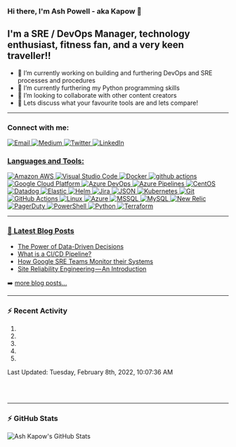 ### Hi there, I'm Ash Powell - aka Kapow 👋

## I'm a SRE / DevOps Manager, technology enthusiast, fitness fan, and a very keen traveller!!

- 🔭 I’m currently working on building and furthering DevOps and SRE processes and procedures
- 🌱 I’m currently furthering my Python programming skills
- 👯 I’m looking to collaborate with other content creators
- 💬 Lets discuss what your favourite tools are and lets compare!

---
### Connect with me:

<p>
  <a href="mailto:ash@thekapow.com"><img alt="Email" src="https://img.shields.io/badge/-Email-EA4335?style=flat-square&logo=gmail&logoColor=white" />
  <a href="https://medium.com/@ashkapow"><img alt="Medium" src="https://img.shields.io/badge/-Medium-000000?style=flat-square&logo=medium&logoColor=white" />
  <a href="https://twitter.com/ashkapow"><img alt="Twitter" src="https://img.shields.io/badge/-Twitter-1DA1F2?style=flat-square&logo=twitter&logoColor=white" />
  <a href="https://www.linkedin.com/in/ashleypowell1"><img alt="LinkedIn" src="https://img.shields.io/badge/-LinkedIn-0A66C2?style=flat-square&logo=linkedin&logoColor=white" />
</p>

### Languages and Tools:

<p>
  <img alt="Amazon AWS" src="https://img.shields.io/badge/-Amazon_AWS-ff9900?style=flat-square&logo=amazonaws&logoColor=white" />
  <img alt="Visual Studio Code" src="https://img.shields.io/badge/-Visual_Studio_Code-007ACC?style=flat-square&logo=visualstudiocode&logoColor=white" /> 
  <img alt="Docker" src="https://img.shields.io/badge/-Docker-46a2f1?style=flat-square&logo=docker&logoColor=white" />
  <img alt="github actions" src="https://img.shields.io/badge/-Github_Actions-2088FF?style=flat-square&logo=github-actions&logoColor=white" />
  <img alt="Google Cloud Platform" src="https://img.shields.io/badge/-Google_Cloud_Platform-1a73e8?style=flat-square&logo=google-cloud&logoColor=white" />
  <img alt="Azure DevOps" src="https://img.shields.io/badge/-Azure_DevOps-0078D7?style=flat-square&logo=azuredevops&logoColor=white" />
  <img alt="Azure Pipelines" src="https://img.shields.io/badge/-Azure_Pipelines-2560E0?style=flat-square&logo=azurepipelines&logoColor=white" />
  <img alt="CentOS" src="https://img.shields.io/badge/-CentOS-262577?style=flat-square&logo=centos&logoColor=white" />
  <img alt="Datadog" src="https://img.shields.io/badge/-Datadog-632CA6?style=flat-square&logo=datadog&logoColor=white" />
  <img alt="Elastic" src="https://img.shields.io/badge/-Elastic-005571?style=flat-square&logo=elastic&logoColor=white" />
  <img alt="Helm" src="https://img.shields.io/badge/-Helm-0F1689?style=flat-square&logo=helm&logoColor=white" />
  <img alt="Jira" src="https://img.shields.io/badge/-Jira-0052CC?style=flat-square&logo=jira&logoColor=white" />
  <img alt="JSON" src="https://img.shields.io/badge/-JSON-000000?style=flat-square&logo=json&logoColor=white" />
  <img alt="Kubernetes" src="https://img.shields.io/badge/-Kubernetes-326CE5?style=flat-square&logo=kubernetes&logoColor=white" />
  <img alt="Git" src="https://img.shields.io/badge/-Git-F05032?style=flat-square&logo=git&logoColor=white" />
  <img alt="GitHub Actions" src="https://img.shields.io/badge/-GitHub_Actions-2088FF?style=flat-square&logo=githubactions&logoColor=white" />
  <img alt="Linux" src="https://img.shields.io/badge/-Linux-FCC624?style=flat-square&logo=linux&logoColor=white" />
  <img alt="Azure" src="https://img.shields.io/badge/-Azure-0078D4?style=flat-square&logo=microsoftazure&logoColor=white" />
  <img alt="MSSQL" src="https://img.shields.io/badge/-MSSQL-CC2927?style=flat-square&logo=microsoftsqlserver&logoColor=white" />
  <img alt="MySQL" src="https://img.shields.io/badge/-MySQL-4479A1?style=flat-square&logo=mysql&logoColor=white" />
  <img alt="New Relic" src="https://img.shields.io/badge/-New_Relic-008C99?style=flat-square&logo=newrelic&logoColor=white" />
  <img alt="PagerDuty" src="https://img.shields.io/badge/-PagerDuty-06AC38?style=flat-square&logo=pagerduty&logoColor=white" />
  <img alt="PowerShell" src="https://img.shields.io/badge/-PowerShell-5391FE?style=flat-square&logo=powershell&logoColor=white" />
  <img alt="Python" src="https://img.shields.io/badge/-Python-3776AB?style=flat-square&logo=python&logoColor=white" />
  <img alt="Terraform" src="https://img.shields.io/badge/-Terraform-7B42BC?style=flat-square&logo=terraform&logoColor=white" />
</p>

--- 
### 📕 Latest Blog Posts

<!-- BLOG-POST-LIST:START -->
- [The Power of Data-Driven Decisions](https://medium.com/glasswall-engineering/the-power-of-data-driven-decisions-521ef982424b?source=rss-5aeda81f2373------2)
- [What is a CI/CD Pipeline?](https://medium.com/glasswall-engineering/what-is-a-ci-cd-pipeline-36c29aeb1588?source=rss-5aeda81f2373------2)
- [How Google SRE Teams Monitor their Systems](https://medium.com/glasswall-engineering/how-google-sre-teams-monitor-their-systems-c62366580acc?source=rss-5aeda81f2373------2)
- [Site Reliability Engineering — An Introduction](https://medium.com/glasswall-engineering/site-reliability-engineering-an-introduction-8b15e16f30b5?source=rss-5aeda81f2373------2)
<!-- BLOG-POST-LIST:END -->

➡️ [more blog posts...](https://medium.com/@ashkapow)

--- 
### :zap: Recent Activity
  
<!--RECENT_ACTIVITY:start-->
1. 
2. 
3. 
4. 
5. 
<!--RECENT_ACTIVITY:end-->

<!--RECENT_ACTIVITY:last_update-->
Last Updated: Tuesday, February 8th, 2022, 10:07:36 AM
<!--RECENT_ACTIVITY:last_update_end-->

<br />
<br />

--- 
### :zap: GitHub Stats

  <img align="left" alt="Ash Kapow's GitHub Stats" src="https://github-readme-stats.ereshzealous.vercel.app/api?username=ashkapow&show_icons=true&hide_border=true" />
